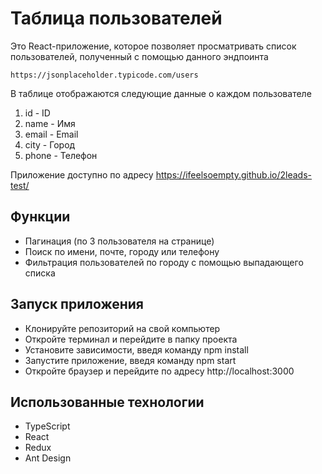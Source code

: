 # Таблица пользователей
Это React-приложение, которое позволяет просматривать список пользователей, полученный с помощью данного эндпоинта
  
    https://jsonplaceholder.typicode.com/users

В таблице отображаются следующие данные о каждом пользователе

1. id - ID
2. name - Имя
3. email - Email
4. city - Город
5. phone - Телефон

Приложение доступно по адресу https://ifeelsoempty.github.io/2leads-test/

## Функции
- Пагинация (по 3 пользователя на странице)
- Поиск по имени, почте, городу или телефону
- Фильтрация пользователей по городу с помощью выпадающего списка

## Запуск приложения
+ Клонируйте репозиторий на свой компьютер
+ Откройте терминал и перейдите в папку проекта
+ Установите зависимости, введя команду npm install
+ Запустите приложение, введя команду npm start
+ Откройте браузер и перейдите по адресу http://localhost:3000

## Использованные технологии
- TypeScript
- React
- Redux
- Ant Design
